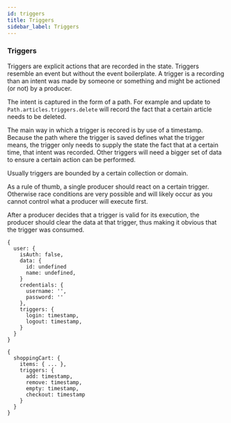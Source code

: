 ```yaml
---
id: triggers
title: Triggers
sidebar_label: Triggers
---
```


### Triggers

Triggers are explicit actions that are recorded in the state. Triggers resemble an event but without the event boilerplate. A trigger is a recording than an intent was made by someone or something and might be actioned (or not) by a producer.

The intent is captured in the form of a path. For example and update to `Path.articles.triggers.delete` will record the fact that a certain article needs to be deleted.

The main way in which a trigger is recored is by use of a timestamp. Because the path where the trigger is saved defines what the trigger means, the trigger only needs to supply the state the fact that at a certain time, that intent was recorded. Other triggers will need a bigger set of data to ensure a certain action can be performed.

Usually triggers are bounded by a certain collection or domain.

As a rule of thumb, a single producer should react on a certain trigger. Otherwise race conditions are very possible and will likely occur as you cannot control what a producer will execute first.

After a producer decides that a trigger is valid for its execution, the producer should clear the data at that trigger, thus making it obvious that the trigger was consumed.

```
{
  user: {
    isAuth: false,
    data: {
      id: undefined
      name: undefined,
    }
    credentials: {
      username: '',
      password: ''
    },
    triggers: {
      login: timestamp,
      logout: timestamp,
    }
  }
}
```

```
{
  shoppingCart: {
    items: { ... },
    triggers: {
      add: timestamp,
      remove: timestamp,
      empty: timestamp,
      checkout: timestamp
    }
  }
}
```
